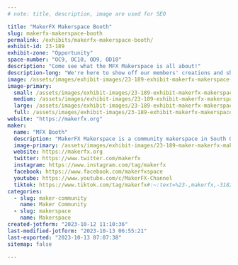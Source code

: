 ```yaml
---
# note: title, description, image are used for SEO

title: "MakerFX Makerspace Booth"
slug: makerfx-makerspace-booth
permalink: /exhibits/makerfx-makerspace-booth/
exhibit-id: 23-189
exhibit-zone: "Opportunity"
space-number: "OC9, OC10, OD9, OD10"
description: "Come see what the MFX Makerspace is all about!"
description-long: "We're here to show off our members' creations and share what being a member of our Makerspace can offer you."
image: /assets/images/exhibit-images/23-189-exhibit-makerfx-makerspace-booth-makerfx-lobby-large.jpg
image-primary: 
  small: /assets/images/exhibit-images/23-189-exhibit-makerfx-makerspace-booth-makerfx-lobby-small.jpg
  medium: /assets/images/exhibit-images/23-189-exhibit-makerfx-makerspace-booth-makerfx-lobby-medium.jpg
  large: /assets/images/exhibit-images/23-189-exhibit-makerfx-makerspace-booth-makerfx-lobby-large.jpg
  full: /assets/images/exhibit-images/23-189-exhibit-makerfx-makerspace-booth-makerfx-lobby-full.jpg
website: "https://makerfx.org"
maker: 
  name: "MFX Booth"
  description: "MakerFX Makerspace is a community makerspace in South Orlando. We welcome makers of all types, from crafters to artists to robotics builders. Whatever you like to make, you'll find a welcoming community that can help you learn, and wants to learn from you. Come see what we're making and meet some of our members!"
  image-primary: /assets/images/exhibit-images/23-189-maker-makerfx-makerspace-booth-makerfx-hex-official-medium.png
  website: https://makerfx.org
  twitter: https://www.twitter.com/makerfx
  instagram: https://www.instagram.com/tag/makerfx
  facebook: https://www.facebook.com/makerfxspace
  youtube: https://www.youtube.com/c/MakerFX-Channel
  tiktok: https://www.tiktok.com/tag/makerfx#:~:text=%23-,makerfx,-3182%20views
categories: 
  - slug: maker-community
    name: Maker Community
  - slug: makerspace
    name: Makerspace
created-jotform: "2023-10-12 11:10:36"
last-modified-jotform: "2023-10-13 06:55:21"
last-exported: "2023-10-13 07:07:38"
sitemap: false

---
```

